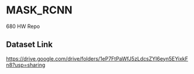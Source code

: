 # MASK_RCNN
680 HW Repo

## Dataset Link
https://drive.google.com/drive/folders/1eP7FtPaWfJ5zLdcsZYl6eyn5EYixkFn8?usp=sharing
